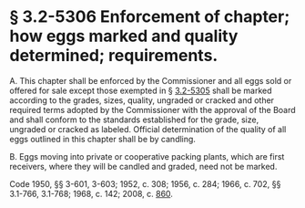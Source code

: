 # § 3.2-5306 Enforcement of chapter; how eggs marked and quality determined; requirements.

<p>A. This chapter shall be enforced by the Commissioner and all eggs sold or offered for sale except those exempted in § <a href='http://law.lis.virginia.gov/vacode/3.2-5305/'>3.2-5305</a> shall be marked according to the grades, sizes, quality, ungraded or cracked and other required terms adopted by the Commissioner with the approval of the Board and shall conform to the standards established for the grade, size, ungraded or cracked as labeled. Official determination of the quality of all eggs outlined in this chapter shall be by candling.</p><p>B. Eggs moving into private or cooperative packing plants, which are first receivers, where they will be candled and graded, need not be marked.</p><p>Code 1950, §§ 3-601, 3-603; 1952, c. 308; 1956, c. 284; 1966, c. 702, §§ 3.1-766, 3.1-768; 1968, c. 142; 2008, c. <a href='http://lis.virginia.gov/cgi-bin/legp604.exe?081+ful+CHAP0860'>860</a>.</p>